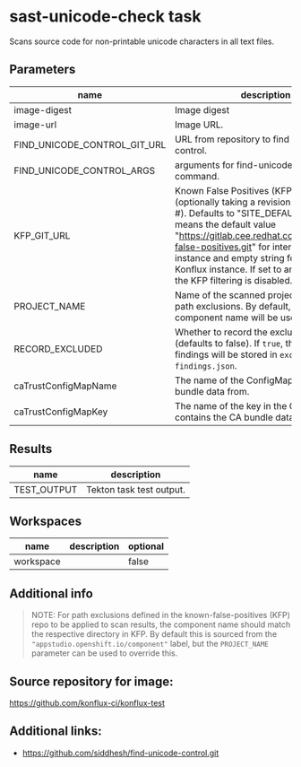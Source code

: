# sast-unicode-check task

Scans source code for non-printable unicode characters in all text files.

## Parameters
|name|description|default value|required|
|---|---|---|---|
|image-digest|Image digest|""|false|
|image-url|Image URL.|""|false|
|FIND_UNICODE_CONTROL_GIT_URL|URL from repository to find unicode control.|https://github.com/siddhesh/find-unicode-control.git#c2accbfbba7553a8bc1ebd97089ae08ad8347e58|false|
|FIND_UNICODE_CONTROL_ARGS|arguments for find-unicode-control command.|-p bidi -v -d -t|false|
|KFP_GIT_URL|Known False Positives (KFP) git URL (optionally taking a revision delimited by \#). Defaults to "SITE_DEFAULT", which means the default value "https://gitlab.cee.redhat.com/osh/known-false-positives.git" for internal Konflux instance and empty string for external Konflux instance. If set to an empty string, the KFP filtering is disabled.|SITE_DEFAULT|false|
|PROJECT_NAME|Name of the scanned project, used to find path exclusions. By default, the Konflux component name will be used.|""|false|
|RECORD_EXCLUDED|Whether to record the excluded findings (defaults to false). If `true`, the excluded findings will be stored in `excluded-findings.json`. |false|false|
|caTrustConfigMapName|The name of the ConfigMap to read CA bundle data from.|trusted-ca|false|
|caTrustConfigMapKey|The name of the key in the ConfigMap that contains the CA bundle data.|ca-bundle.crt|false|

## Results
|name|description|
|---|---|
|TEST_OUTPUT|Tekton task test output.|

## Workspaces
|name|description|optional|
|---|---|---|
|workspace||false|

## Additional info

> NOTE: For path exclusions defined in the known-false-positives (KFP) repo to be applied to scan results, the component name should match the respective directory in KFP. By default this is sourced from the `"appstudio.openshift.io/component"` label, but the `PROJECT_NAME` parameter can be used to override this.

## Source repository for image:

<https://github.com/konflux-ci/konflux-test>

## Additional links:

* <https://github.com/siddhesh/find-unicode-control.git>
